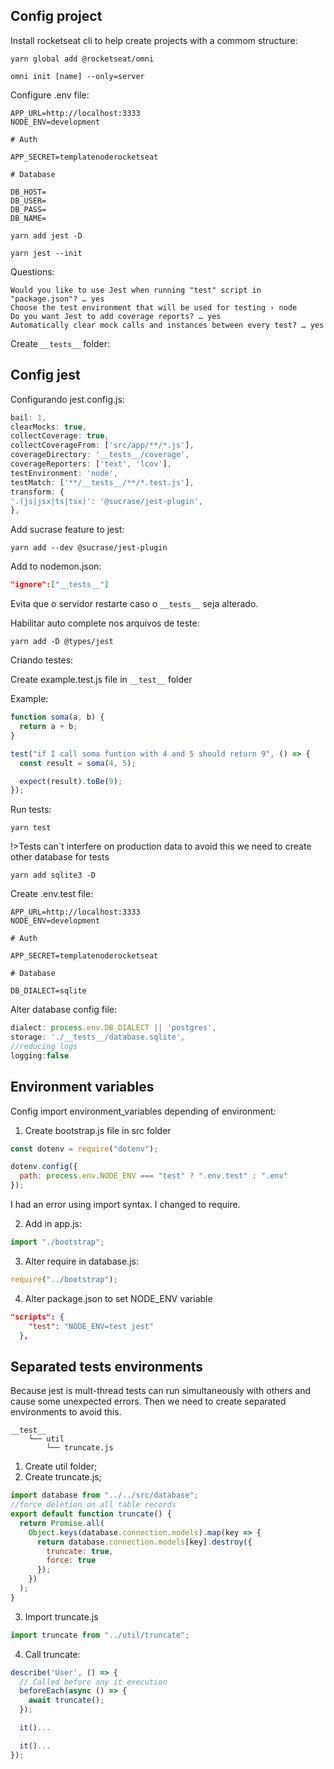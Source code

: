 ## Config project

Install rocketseat cli to help create projects with a commom structure:

`yarn global add @rocketseat/omni`

`omni init [name] --only=server`

Configure .env file:

```
APP_URL=http://localhost:3333
NODE_ENV=development

# Auth

APP_SECRET=templatenoderocketseat

# Database

DB_HOST=
DB_USER=
DB_PASS=
DB_NAME=
```

`yarn add jest -D`

`yarn jest --init`

Questions:

```
Would you like to use Jest when running "test" script in "package.json"? … yes
Choose the test environment that will be used for testing › node
Do you want Jest to add coverage reports? … yes
Automatically clear mock calls and instances between every test? … yes
```

Create `__tests__` folder:

## Config jest

Configurando jest.config.js:

```js
bail: 1,
clearMocks: true,
collectCoverage: true,
collectCoverageFrom: ['src/app/**/*.js'],
coverageDirectory: '__tests__/coverage',
coverageReporters: ['text', 'lcov'],
testEnvironment: 'node',
testMatch: ['**/__tests__/**/*.test.js'],
transform: {
'.(js|jsx|ts|tsx)': '@sucrase/jest-plugin',
},
```

Add sucrase feature to jest:

`yarn add --dev @sucrase/jest-plugin`

Add to nodemon.json:

```json
"ignore":["__tests__"]
```

Evita que o servidor restarte caso o `__tests__` seja alterado.

Habilitar auto complete nos arquivos de teste:

`yarn add -D @types/jest`

Criando testes:

Create example.test.js file in `__test__` folder

Example:

```javascript
function soma(a, b) {
  return a + b;
}

test("if I call soma funtion with 4 and 5 should return 9", () => {
  const result = soma(4, 5);

  expect(result).toBe(9);
});
```

Run tests:

`yarn test`

!>Tests can`t interfere on production data to avoid this we need to create
other database for tests

`yarn add sqlite3 -D`

Create .env.test file:

```
APP_URL=http://localhost:3333
NODE_ENV=development

# Auth

APP_SECRET=templatenoderocketseat

# Database

DB_DIALECT=sqlite
```

Alter database config file:

```js
dialect: process.env.DB_DIALECT || 'postgres',
storage: './__tests__/database.sqlite',
//reducing logs
logging:false
```

## Environment variables

Config import environment_variables depending of environment:

1. Create bootstrap.js file in src folder

```javascript
const dotenv = require("dotenv");

dotenv.config({
  path: process.env.NODE_ENV === "test" ? ".env.test" : ".env"
});
```

I had an error using import syntax. I changed to require.

2. Add in app.js:

```javascript
import "./bootstrap";
```

3. Alter require in database.js:

```javascript
require("../bootstrap");
```

4. Alter package.json to set NODE_ENV variable

```json
"scripts": {
    "test": "NODE_ENV=test jest"
  },
```

## Separated tests environments

Because jest is mult-thread tests can run simultaneously with others
and cause some unexpected errors. Then we need to create separated
environments to avoid this.

```
__test__
    └── util
        └── truncate.js

```

1. Create util folder;
2. Create truncate.js;

```js
import database from "../../src/database";
//force deletion on all table records
export default function truncate() {
  return Promise.all(
    Object.keys(database.connection.models).map(key => {
      return database.connection.models[key].destroy({
        truncate: true,
        force: true
      });
    })
  );
}
```

3. Import truncate.js

```js
import truncate from "../util/truncate";
```

4. Call truncate:

```js
describe('User', () => {
  // Called before any it execution
  beforeEach(async () => {
    await truncate();
  });

  it()...

  it()...
});
```
